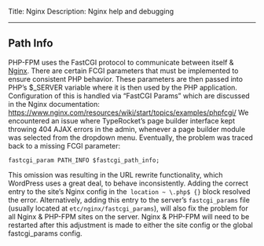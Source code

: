 Title: Nginx
Description: Nginx help and debugging

---

## Path Info

PHP-FPM uses the FastCGI protocol to communicate between itself & [Nginx](https://nginx.org/en/). There are certain FCGI parameters that must be implemented to ensure consistent PHP behavior. These parameters are then passed into PHP’s $_SERVER variable where it is then used by the PHP application. Configuration of this is handled via “FastCGI Params” which are discussed in the Nginx documentation: https://www.nginx.com/resources/wiki/start/topics/examples/phpfcgi/
We encountered an issue where TypeRocket’s page builder interface kept throwing 404 AJAX errors in the admin, whenever a page builder module was selected from the dropdown menu. Eventually, the problem was traced back to a missing FCGI parameter:

```
fastcgi_param PATH_INFO $fastcgi_path_info;
```

This omission was resulting in the URL rewrite functionality, which WordPress uses a great deal, to behave inconsistently. Adding the correct entry to the site’s Nginx config in the` location ~ \.php$ {}` block resolved the error. Alternatively, adding this entry to the server’s `fastcgi_params` file (usually located at `etc/nginx/fastcgi_params`), will also fix the problem for all Nginx & PHP-FPM sites on the server. Nginx & PHP-FPM will need to be restarted after this adjustment is made to either the site config or the global fastcgi_params config.
